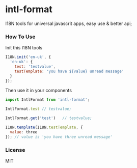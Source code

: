 # intl-format
I18N tools for universal javascrit apps, easy use & better api;

### How To Use

Init this I18N tools
```javascript
I18N.init('en-uk', {
  'en-uk': {
    test: 'testvalue',
    testTemplate: 'you have ${value} unread message'
  }
});
```
Then use it in your components

```javascript
import IntlFormat from 'intl-format';

IntlFormat.test // testvalue;

IntlFormat.get('test')   // testvalue;

I18N.template(I18N.testTemplate, {
  value: three
}); // value is 'you have three unread message'
```

### License
MIT